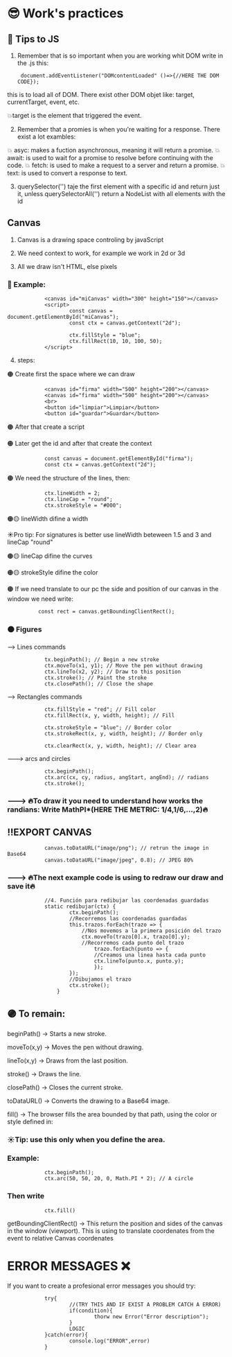 # 😎 Work's practices 

## 🦾 Tips to JS

1. Remember that is so important when you are working whit DOM write in the .js this: 

        document.addEventListener("DOMcontentLoaded" ()=>{//HERE THE DOM CODE});

this is to load all of DOM. There exist other DOM objet like: target, currentTarget, event, etc.

💥target is the element that triggered the event.

2. Remember that a promies is when you're waiting for a response. There exist a lot exambles: 

💥 asyc: makes a fuction asynchronous, meaning it will return a promise.
💥 await: is used to wait for a promise to resolve before continuing with the code. 
💥 fetch: is used to make a request to a server and return a promise.
💥 text: is used to convert a response to text.

3. querySelector('') taje the first element with a specific id and return just it, 
unless querySelectorAll('') return a NodeList with all elements with the id

## Canvas

1. Canvas is a drawing space controling by javaScript

2. We need context to work, for example we work in 2d or 3d

3. All we draw isn't HTML, else pixels

### 🔴 Example: 

                <canvas id="miCanvas" width="300" height="150"></canvas>
                <script>
                        const canvas = document.getElementById("miCanvas");
                        const ctx = canvas.getContext("2d");

                        ctx.fillStyle = "blue";
                        ctx.fillRect(10, 10, 100, 50);
                </script>

4. steps: 

🟠 Create first the space where we can draw 

                <canvas id="firma" width="500" height="200"></canvas>
                <canvas id="firma" width="500" height="200"></canvas>
                <br>
                <button id="limpiar">Limpiar</button>
                <button id="guardar">Guardar</button>

🟠 After that create a script 

🟠 Later get the id and after that create the context 

                const canvas = document.getElementById("firma");
                const ctx = canvas.getContext("2d");

🟠 We need the structure of the lines, then: 
        
                ctx.lineWidth = 2;
                ctx.lineCap = "round";
                ctx.strokeStyle = "#000";
        
🟠🟡 lineWidth difine a width

☀️Pro tip: For signatures is better use lineWidth beteween 1.5 and 3 and lineCap "round"

🟠🟡 lineCap difine the curves

🟠🟡 strokeStyle difine the color 

🟠 If we need translate to our pc the side and position of our canvas in the window we need
write: 

              const rect = canvas.getBoundingClientRect();



### 🟠 Figures 

--> Lines commands

                tx.beginPath(); // Begin a new stroke
                ctx.moveTo(x1, y1); // Move the pen without drawing
                ctx.lineTo(x2, y2); // Draw to this position
                ctx.stroke(); // Paint the stroke
                ctx.closePath(); // Close the shape

--> Rectangles commands 

                ctx.fillStyle = "red"; // Fill color
                ctx.fillRect(x, y, width, height); // Fill

                ctx.strokeStyle = "blue"; // Border color
                ctx.strokeRect(x, y, width, height); // Border only

                ctx.clearRect(x, y, width, height); // Clear area

---> arcs and circles

                ctx.beginPath();
                ctx.arc(cx, cy, radius, angStart, angEnd); // radians
                ctx.stroke();

### ---> 🔥To draw it you need to understand how works the randians: Write MathPI*(HERE THE METRIC: 1/4,1/6,...,2)🔥 

## ‼️EXPORT CANVAS

                canvas.toDataURL("image/png"); // retrun the image in Base64
                canvas.toDataURL("image/jpeg", 0.8); // JPEG 80%

### ---> 🔥The next example code is using to redraw our draw and save it🔥

                //4. Función para redibujar las coordenadas guardadas
                static redibujar(ctx) {
                        ctx.beginPath();
                        //Recorremos las coordenadas guardadas
                        this.trazos.forEach(trazo => {
                            //Nos movemos a la primera posición del trazo
                            ctx.moveTo(trazo[0].x, trazo[0].y);
                            //Recorremos cada punto del trazo
                                trazo.forEach(punto => {
                                //Creamos una linea hasta cada punto
                                ctx.lineTo(punto.x, punto.y);
                                });
                        });
                        //Dibujamos el trazo
                        ctx.stroke();
                    }

## 🟣 To remain: 

beginPath() → Starts a new stroke.

moveTo(x,y) → Moves the pen without drawing.

lineTo(x,y) → Draws from the last position.

stroke() → Draws the line.

closePath() → Closes the current stroke.

toDataURL() → Converts the drawing to a Base64 image.

fill() →  The browser fills the area bounded by that path, using the color or style defined in:

### ☀️Tip: use this only when you define the area. 


### Example:
                ctx.beginPath();
                ctx.arc(50, 50, 20, 0, Math.PI * 2); // A circle

### Then write 

                ctx.fill()

getBoundingClientRect() → This return the position and sides of the canvas in the window (viewport). This is using to translate coordenates from the event
to relative Canvas coordenates 

# ERROR MESSAGES ❌ 

If you want to create a profesional error messages you should try: 

                try{
                        //(TRY THIS AND IF EXIST A PROBLEM CATCH A ERROR)
                        if(condition){
                                thorw new Error("Error description");
                        }
                        LOGIC
                }catch(error){
                        console.log("ERROR",error)
                }
